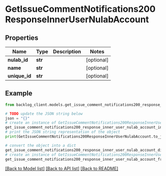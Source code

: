 # GetIssueCommentNotifications200ResponseInnerUserNulabAccount


## Properties

Name | Type | Description | Notes
------------ | ------------- | ------------- | -------------
**nulab_id** | **str** |  | [optional] 
**name** | **str** |  | [optional] 
**unique_id** | **str** |  | [optional] 

## Example

```python
from backlog_client.models.get_issue_comment_notifications200_response_inner_user_nulab_account import GetIssueCommentNotifications200ResponseInnerUserNulabAccount

# TODO update the JSON string below
json = "{}"
# create an instance of GetIssueCommentNotifications200ResponseInnerUserNulabAccount from a JSON string
get_issue_comment_notifications200_response_inner_user_nulab_account_instance = GetIssueCommentNotifications200ResponseInnerUserNulabAccount.from_json(json)
# print the JSON string representation of the object
print(GetIssueCommentNotifications200ResponseInnerUserNulabAccount.to_json())

# convert the object into a dict
get_issue_comment_notifications200_response_inner_user_nulab_account_dict = get_issue_comment_notifications200_response_inner_user_nulab_account_instance.to_dict()
# create an instance of GetIssueCommentNotifications200ResponseInnerUserNulabAccount from a dict
get_issue_comment_notifications200_response_inner_user_nulab_account_from_dict = GetIssueCommentNotifications200ResponseInnerUserNulabAccount.from_dict(get_issue_comment_notifications200_response_inner_user_nulab_account_dict)
```
[[Back to Model list]](../README.md#documentation-for-models) [[Back to API list]](../README.md#documentation-for-api-endpoints) [[Back to README]](../README.md)


